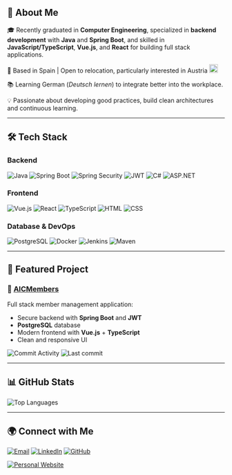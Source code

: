 ## 🚀 About Me
🎓 Recently graduated in **Computer Engineering**, specialized in **backend development** with **Java** and **Spring Boot**, and skilled in **JavaScript/TypeScript**, **Vue.js**, and **React** for building full stack applications.  

📍 Based in Spain | Open to relocation, particularly interested in Austria  <img src="https://upload.wikimedia.org/wikipedia/commons/4/41/Flag_of_Austria.svg" width="20" />



📚 Learning German (*Deutsch lernen*) to integrate better into the workplace.  

💡 Passionate about developing good practices, build clean architectures and continuous learning.

---

## 🛠️ Tech Stack

### **Backend**
![Java](https://img.shields.io/badge/Java-ED8B00?style=for-the-badge&logo=openjdk&logoColor=white)
![Spring Boot](https://img.shields.io/badge/Spring_Boot-6DB33F?style=for-the-badge&logo=springboot&logoColor=white)
![Spring Security](https://img.shields.io/badge/Spring_Security-6DB33F?style=for-the-badge&logo=springsecurity&logoColor=white)
![JWT](https://img.shields.io/badge/JWT-000000?style=for-the-badge&logo=jsonwebtokens&logoColor=white)
![C#](https://img.shields.io/badge/C%23-239120?style=for-the-badge&logo=csharp&logoColor=white)
![ASP.NET](https://img.shields.io/badge/ASP.NET-512BD4?style=for-the-badge&logo=dotnet&logoColor=white)

### **Frontend**
![Vue.js](https://img.shields.io/badge/Vue.js-35495E?style=for-the-badge&logo=vuedotjs&logoColor=4FC08D)
![React](https://img.shields.io/badge/React-20232A?style=for-the-badge&logo=react&logoColor=61DAFB)
![TypeScript](https://img.shields.io/badge/TypeScript-007ACC?style=for-the-badge&logo=typescript&logoColor=white)
![HTML](https://img.shields.io/badge/HTML5-E34F26?style=for-the-badge&logo=html5&logoColor=white)
![CSS](https://img.shields.io/badge/CSS-1572B6?style=for-the-badge&logo=css3&logoColor=white)

### **Database & DevOps**
![PostgreSQL](https://img.shields.io/badge/PostgreSQL-316192?style=for-the-badge&logo=postgresql&logoColor=white)
![Docker](https://img.shields.io/badge/Docker-2496ED?style=for-the-badge&logo=docker&logoColor=white)
![Jenkins](https://img.shields.io/badge/Jenkins-D24939?style=for-the-badge&logo=jenkins&logoColor=white)
![Maven](https://img.shields.io/badge/Maven-C71A36?style=for-the-badge&logo=apachemaven&logoColor=white)

---

## 📌 Featured Project

### 🔹 [AICMembers](https://github.com/yourusername/AICMembers)
Full stack member management application:
- Secure backend with **Spring Boot** and **JWT**
- **PostgreSQL** database
- Modern frontend with **Vue.js** + **TypeScript**
- Clean and responsive UI

![Commit Activity](https://img.shields.io/github/commit-activity/m/marcosvarela5/AICMembers)
![Last commit](https://img.shields.io/github/last-commit/marcosvarela5/AICMembers)

---

## 📊 GitHub Stats
![Top Languages](https://github-readme-stats.vercel.app/api/top-langs/?username=marcosvarela5&layout=compact&theme=tokyonight)

---

## 🌍 Connect with Me
[![Email](https://img.shields.io/badge/Email-D14836?style=for-the-badge&logo=gmail&logoColor=white)](mailto:marcosf.varelam@gmail.com)
[![LinkedIn](https://img.shields.io/badge/LinkedIn-0A66C2?style=for-the-badge&logo=linkedin&logoColor=white)](https://linkedin.com/in/marcosvarela5)
[![GitHub](https://img.shields.io/badge/GitHub-181717?style=for-the-badge&logo=github&logoColor=white)](https://github.com/marcosvarela5)


[![Personal Website](https://img.shields.io/badge/Website-marcosvarela5.github.io-blue?style=for-the-badge&logo=google-chrome&logoColor=white)](https://marcosvarela5.github.io)

